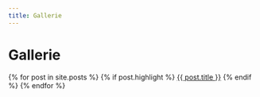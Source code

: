```yaml
---
title: Gallerie
---
```


# Gallerie

{% for post in site.posts %}
{% if post.highlight %}
<a class="" href="{{ post.url }}">{{ post.title }}</a>
{% endif %}
{% endfor %}